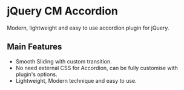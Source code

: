 # jQuery CM Accordion
Modern, lightweight and easy to use accordion plugin for jQuery.

## Main Features 
* Smooth Sliding with custom transition.
* No need external CSS for Accordion, can be fully customise with plugin's options.
* Lightweight, Modern technique and easy to use.

